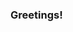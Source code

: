 ### Greetings!

<!--
**Thutmose/Thutmose** is a ✨ _special_ ✨ repository because its `README.md` (this file) appears on your GitHub profile.

![Thutmose's GitHub stats](https://github-readme-stats.vercel.app/api?username=Thutmose&show_icons=true&theme=dark)

[![Top Langs](https://github-readme-stats.vercel.app/api/top-langs/?username=Thutmose&theme=dark&show_icons=true&layout=compact)](https://github.com/anuraghazra/github-readme-stats)

-->
